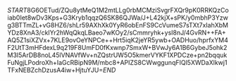 $START$8G6OETud/ZQu8ytMeQ1M2mtLLg0rbMCMziSvgrFXQr9pK0RRKQzCoiab0Iet8wDv3Kps+G3Kryb1qqzQ6SK86QJWa/J+L42kjX+sPK/y0mbhP3Yzwg3BTTmZL+vG8HZ6/shLr59AXhXk0YyR6obEnFS9CcVumeS7sTXt7xIahXbMYDz8XnA3/ckIYr2hWqQkqLBaeo7wKOy2/sCmmryhk+ysI8nJ/4GvRN++FA+AQ5Z1siXZVx+7KLE9ovOeYNPCe++Hrt5iqK2jeYR5ywb+OADHuo/hprfxYM4F2UtT3mHFdexL9q219F8UmFD0fKxwnp7SmxW+BVwJy6A1B6GybeJ5ohk2M3I5ArDB8noL45lVNAVfWv+nZQstrUW5O5kmerVYKF1XPDCze+pn2bqqukFuNgjLPodroXh+IaGcRBipN9M/mbc8+APIZS8CWwggunqFIQl5XWDaXlkwj1TFxNEBZchDzusA4iw+HjtuYJU=$END$